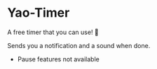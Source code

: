 # Yao-Timer
A free timer that you can use! 🚀

Sends you a notification and a sound when done.

* Pause features not available
